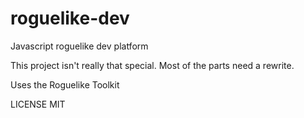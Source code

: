# roguelike-dev
Javascript roguelike dev platform

This project isn't really that special. Most of the parts need a rewrite. 

Uses the Roguelike Toolkit

LICENSE MIT 
